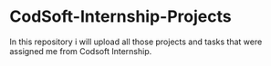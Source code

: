 # CodSoft-Internship-Projects
In this repository i will upload all those projects and tasks that were assigned me from Codsoft Internship. 
